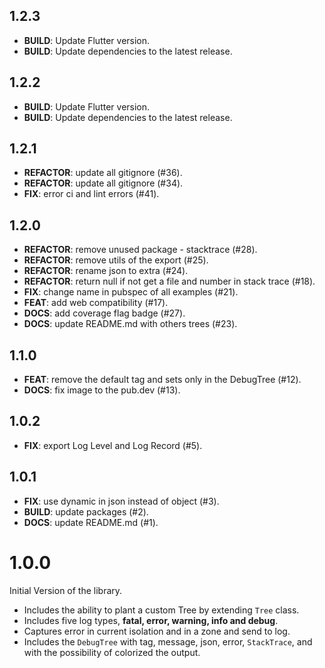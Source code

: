 ## 1.2.3

 - **BUILD**: Update Flutter version.
 - **BUILD**: Update dependencies to the latest release.

## 1.2.2

 - **BUILD**: Update Flutter version.
 - **BUILD**: Update dependencies to the latest release.

## 1.2.1

 - **REFACTOR**: update all gitignore (#36).
 - **REFACTOR**: update all gitignore (#34).
 - **FIX**: error ci and lint errors (#41).

## 1.2.0

 - **REFACTOR**: remove unused package - stacktrace (#28).
 - **REFACTOR**: remove utils of the export (#25).
 - **REFACTOR**: rename json to extra (#24).
 - **REFACTOR**: return null if not get a file and number in stack trace (#18).
 - **FIX**: change name in pubspec of all examples (#21).
 - **FEAT**: add web compatibility (#17).
 - **DOCS**: add coverage flag badge (#27).
 - **DOCS**: update README.md with others trees (#23).

## 1.1.0

 - **FEAT**: remove the default tag and sets only in the DebugTree (#12).
 - **DOCS**: fix image to the pub.dev (#13).

## 1.0.2

 - **FIX**: export Log Level and Log Record (#5).

## 1.0.1

 - **FIX**: use dynamic in json instead of object (#3).
 - **BUILD**: update packages (#2).
 - **DOCS**: update README.md (#1).

# 1.0.0

Initial Version of the library.

- Includes the ability to plant a custom Tree by extending `Tree` class.
- Includes five log types, **fatal, error, warning, info and debug**.
- Captures error in current isolation and in a zone and send to log.
- Includes the `DebugTree` with tag, message, json, error, `StackTrace`, and with the possibility of colorized the output.